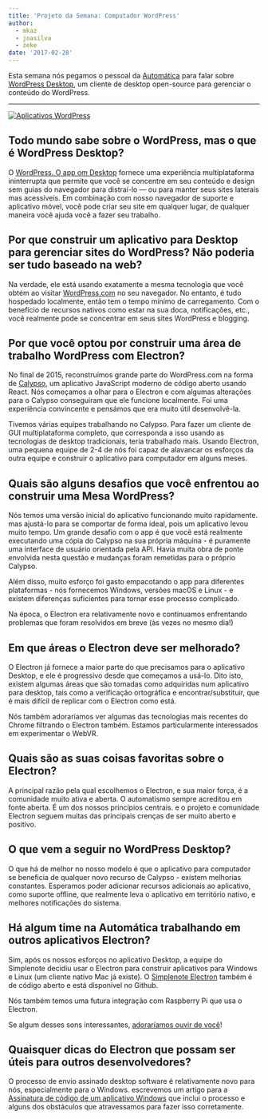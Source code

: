 ```yaml
---
title: 'Projeto da Semana: Computador WordPress'
author:
  - mkaz
  - joasilva
  - zeke
date: '2017-02-28'
---
```


Esta semana nós pegamos o pessoal da [Automática](https://automattic.com/) para falar sobre [WordPress Desktop](https://apps.wordpress.com/desktop/), um cliente de desktop open-source para gerenciar o conteúdo do WordPress.

---

[![Aplicativos WordPress](https://cloud.githubusercontent.com/assets/2289/23391881/ea54d52e-fd2c-11e6-86ec-98fe466d5c5c.gif)](https://apps.wordpress.com/desktop/)

## Todo mundo sabe sobre o WordPress, mas o que é WordPress Desktop?

O [WordPress. O app om Desktop](https://apps.wordpress.com/desktop/) fornece uma experiência multiplataforma ininterrupta que permite que você se concentre em seu conteúdo e design sem guias do navegador para distraí-lo — ou para manter seus sites laterais mas acessíveis. Em combinação com nosso navegador de suporte e aplicativo móvel, você pode criar seu site em qualquer lugar, de qualquer maneira você ajuda você a fazer seu trabalho.

## Por que construir um aplicativo para Desktop para gerenciar sites do WordPress? Não poderia ser tudo baseado na web?

Na verdade, ele está usando exatamente a mesma tecnologia que você obtém ao visitar [WordPress.com](https://wordpress.com) no seu navegador. No entanto, é tudo hospedado localmente, então tem o tempo mínimo de carregamento. Com o benefício de recursos nativos como estar na sua doca, notificações, etc., você realmente pode se concentrar em seus sites WordPress e blogging.

## Por que você optou por construir uma área de trabalho WordPress com Electron?

No final de 2015, reconstruímos grande parte do WordPress.com na forma de [Calypso](https://github.com/automattic/wp-calypso), um aplicativo JavaScript moderno de código aberto usando React. Nós começamos a olhar para o Electron e com algumas alterações para o Calypso conseguiram que ele funcione localmente. Foi uma experiência convincente e pensámos que era muito útil desenvolvê-la.

Tivemos várias equipes trabalhando no Calypso. Para fazer um cliente de GUI multiplataforma completo, que corresponda a isso usando as tecnologias de desktop tradicionais, teria trabalhado mais. Usando Electron, uma pequena equipe de 2-4 de nós foi capaz de alavancar os esforços da outra equipe e construir o aplicativo para computador em alguns meses.

## Quais são alguns desafios que você enfrentou ao construir uma Mesa WordPress?

Nós temos uma versão inicial do aplicativo funcionando muito rapidamente. mas ajustá-lo para se comportar de forma ideal, pois um aplicativo levou muito tempo. Um grande desafio com o app é que você está realmente executando uma cópia do Calypso na sua própria máquina - é puramente uma interface de usuário orientada pela API. Havia muita obra de ponte envolvida nesta questão e mudanças foram remetidas para o próprio Calypso.

Além disso, muito esforço foi gasto empacotando o app para diferentes plataformas - nós fornecemos Windows, versões macOS e Linux - e existem diferenças suficientes para tornar esse processo complicado.

Na época, o Electron era relativamente novo e continuamos enfrentando problemas que foram resolvidos em breve (às vezes no mesmo dia!)

## Em que áreas o Electron deve ser melhorado?

O Electron já fornece a maior parte do que precisamos para o aplicativo Desktop, e ele é progressivo desde que começamos a usá-lo. Dito isto, existem algumas áreas que são tomadas como adquiridas num aplicativo para desktop, tais como a verificação ortográfica e encontrar/substituir, que é mais difícil de replicar com o Electron como está.

Nós também adoraríamos ver algumas das tecnologias mais recentes do Chrome filtrando o Electron também. Estamos particularmente interessados em experimentar o WebVR.

## Quais são as suas coisas favoritas sobre o Electron?

A principal razão pela qual escolhemos o Electron, e sua maior força, é a comunidade muito ativa e aberta. O automatismo sempre acreditou em fonte aberta. É um dos nossos princípios centrais. e o projeto e comunidade Electron seguem muitas das principais crenças de ser muito aberto e positivo.

## O que vem a seguir no WordPress Desktop?

O que há de melhor no nosso modelo é que o aplicativo para computador se beneficia de qualquer novo recurso de Calypso - existem melhorias constantes. Esperamos poder adicionar recursos adicionais ao aplicativo, como suporte offline, que realmente leva o aplicativo em território nativo, e melhores notificações do sistema.

## Há algum time na Automática trabalhando em outros aplicativos Electron?

Sim, após os nossos esforços no aplicativo Desktop, a equipe do Simplenote decidiu usar o Electron para construir aplicativos para Windows e Linux (um cliente nativo Mac já existe). O [Simplenote Electron](https://github.com/Automattic/simplenote-electron) também é de código aberto e está disponível no Github.

Nós também temos uma futura integração com Raspberry Pi que usa o Electron.

Se algum desses sons interessantes, [adoraríamos ouvir de você](https://automattic.com/work-with-us/)!

## Quaisquer dicas do Electron que possam ser úteis para outros desenvolvedores?

O processo de envio assinado desktop software é relativamente novo para nós, especialmente para o Windows. escrevemos um artigo para a [Assinatura de código de um aplicativo Windows](https://mkaz.blog/code/code-signing-a-windows-application/) que inclui o processo e alguns dos obstáculos que atravessamos para fazer isso corretamente.

